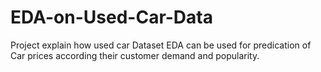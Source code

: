 # EDA-on-Used-Car-Data
Project explain how used car Dataset EDA can be used for predication of Car prices according their customer demand and popularity.
